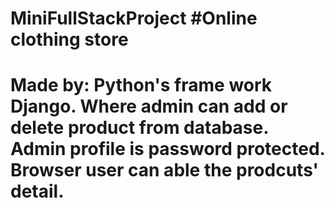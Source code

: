 # MiniFullStackProject  #Online clothing store

# Made by: Python's frame work Django. Where admin can add or delete product from database. Admin profile is password protected. Browser user can able the prodcuts' detail.
